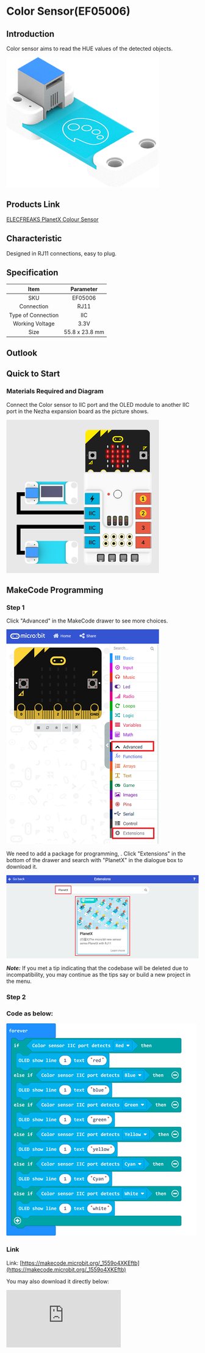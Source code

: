 # Color Sensor(EF05006)

## Introduction

Color sensor aims to read the HUE values of the detected objects.

![](./images/05006_01.png)

## Products Link

[ELECFREAKS PlanetX Colour Sensor](https://shop.elecfreaks.com/products/elecfreaks-planetx-colour-sensor?_pos=1&_sid=2bf57f6a4&_ss=r)

## Characteristic

 Designed in RJ11 connections, easy to plug.

## Specification


Item | Parameter
:-: | :-:
SKU|EF05006
Connection|RJ11
Type of Connection|IIC
Working Voltage|3.3V
Size|55.8 x 23.8 mm

## Outlook




## Quick to Start


### Materials Required and Diagram

 Connect the Color sensor to IIC port and the OLED module to another IIC port in the Nezha expansion board as the picture shows.


![](./images/05006_03.png)

## MakeCode Programming


### Step 1

Click "Advanced" in the MakeCode drawer to see more choices.

![](./images/05001_04.png)

We need to add a package for programming, . Click "Extensions" in the bottom of the drawer and search with "PlanetX" in the dialogue box to download it.

![](./images/05001_05.png)

***Note:*** If you met a tip indicating that the codebase will be deleted due to incompatibility, you may continue as the tips say or build a new project in the menu.

### Step 2

### Code as below:

![](./images/05006_06.png)


### Link
Link: [https://makecode.microbit.org/_1559o4XKEftb](https://makecode.microbit.org/_1559o4XKEftb)

You may also download it directly below:


<div
    style={{
        position: 'relative',
        paddingBottom: '60%',
        overflow: 'hidden',
    }}
>
    <iframe
        src="https://makecode.microbit.org/_1559o4XKEftb"
        frameborder="0"
        sandbox="allow-popups allow-forms allow-scripts allow-same-origin"
        style={{
            position: 'absolute',
            width: '100%',
            height: '100%',
        }}
    />
</div>

### Result
 The color of the detected object displays on the OLED module.

## Python Programming



### Step 1
Download the package and unzip it: [PlanetX_MicroPython](https://github.com/lionyhw/PlanetX_MicroPython/archive/master.zip)

Go to   [Python editor](https://python.microbit.org/v/2.0)

![](./images/05001_07.png)

We need to add color.py for programming. Click "Load/Save" and then click "Show Files (1)" to see more choices, click "Add file" to add color.py from the unzipped package of PlanetX_MicroPython.

![](./images/05001_08.png)
![](./images/05001_09.png)
![](./images/05006_10.png)

### Step 2
### Reference
```
from microbit import *
from color import *
color = COLOR()
while True:
    display.scroll(color.get_hue())
```


### Result
 The HUE value displays on the micro:bit.

## Relevant File


## Technique File
